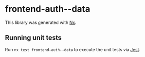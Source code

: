 # frontend-auth--data

This library was generated with [Nx](https://nx.dev).

## Running unit tests

Run `nx test frontend-auth--data` to execute the unit tests via [Jest](https://jestjs.io).
